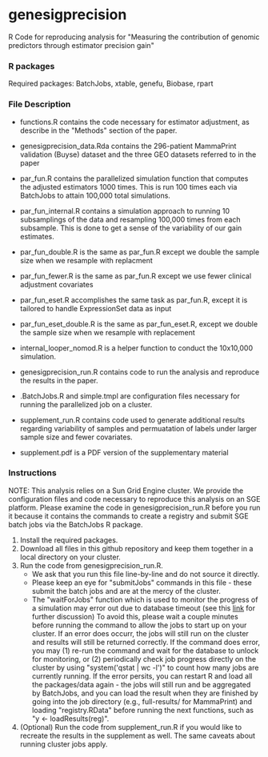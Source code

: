 # genesigprecision
R Code for reproducing analysis for "Measuring the contribution of genomic predictors through estimator precision gain"

### R packages
Required packages:
BatchJobs, xtable, genefu, Biobase, rpart

### File Description
* functions.R contains the code necessary for estimator adjustment, as describe in the "Methods" section of the paper.
* genesigprecision_data.Rda contains the 296-patient MammaPrint validation (Buyse) dataset and the three GEO datasets referred to in the paper
* par_fun.R contains the parallelized simulation function that computes the adjusted estimators 1000 times. This is run 100 times each via BatchJobs to attain 100,000 total simulations.
* par_fun_internal.R contains a simulation approach to running 10 subsamplings of the data and resampling 100,000 times from each subsample. This is done to get a sense of the variability of our gain estimates.
* par_fun_double.R is the same as par_fun.R except we double the sample size when we resample with replacment
* par_fun_fewer.R is the same as par_fun.R except we use fewer clinical adjustment covariates
* par_fun_eset.R accomplishes the same task as par_fun.R, except it is tailored to handle ExpressionSet data as input
* par_fun_eset_double.R is the same as par_fun_eset.R, except we double the sample size when we resample with replacement
* internal_looper_nomod.R is a helper function to conduct the 10x10,000 simulation.
* genesigprecision_run.R contains code to run the analysis and reproduce the results in the paper.
* .BatchJobs.R and simple.tmpl are configuration files necessary for running the parallelized job on a cluster.

* supplement_run.R contains code used to generate additional results regarding variability of samples and permuatation of labels under larger sample size and fewer covariates.
* supplement.pdf is a PDF version of the supplementary material

### Instructions

NOTE: This analysis relies on a Sun Grid Engine cluster. We provide the configuration files and code necessary to reproduce this analysis
on an SGE platform. Please examine the code in genesigprecision_run.R before you run it because it contains the commands to create a registry
and submit SGE batch jobs via the BatchJobs R package.

1. Install the required packages.
2. Download all files in this github repository and keep them together in a local directory on your cluster.
3. Run the code from genesigprecision_run.R.
	* We ask that you run this file line-by-line and do not source it directly.
	* Please keep an eye for "submitJobs" commands in this file - these submit the batch jobs and are at the mercy of the cluster.
	* The "waitForJobs" function which is used to monitor the progress of a simulation may error out due to database timeout (see this [link](https://github.com/tudo-r/BatchJobs/issues/58) for further discussion)
	  To avoid this, please wait a couple minutes before running the command to allow the jobs to start up on your cluster. If an error does occurr,
	  the jobs will still run on the cluster and results will still be returned correctly. If the command does error, you may (1) re-run the command and wait
	  for the database to unlock for monitoring, or (2) periodically check job progress directly on the cluster by using "system('qstat | wc -l')"
	  to count how many jobs are currently running. If the error persits, you can restart R and load all the packages/data again - the jobs will still
	  run and be aggregated by BatchJobs, and you can load the result when they are finished by going into the job directory (e.g., full-results/ for
	  MammaPrint) and loading "registry.RData" before running the next functions, such as "y <- loadResults(reg)".
4. (Optional) Run the code from supplement_run.R if you would like to recreate the results in the supplement as well. The same caveats about running cluster jobs apply.
